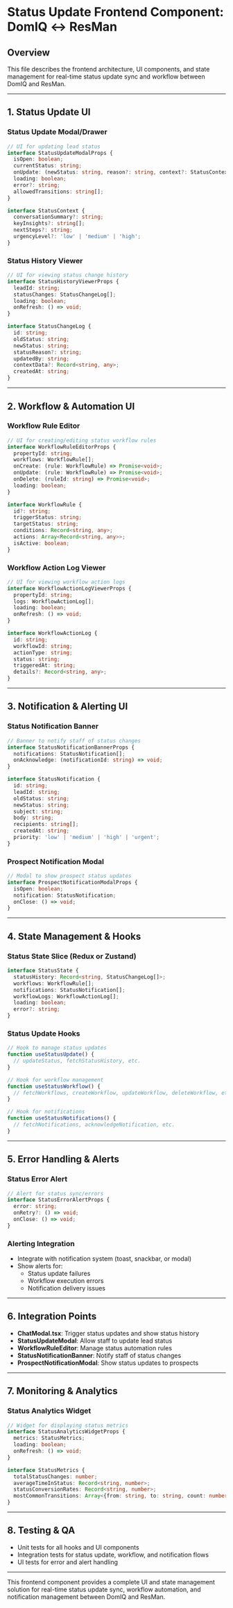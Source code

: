 # Status Update Frontend Component: DomIQ ↔ ResMan

## Overview
This file describes the frontend architecture, UI components, and state management for real-time status update sync and workflow between DomIQ and ResMan.

---

## 1. Status Update UI

### Status Update Modal/Drawer
```typescript
// UI for updating lead status
interface StatusUpdateModalProps {
  isOpen: boolean;
  currentStatus: string;
  onUpdate: (newStatus: string, reason?: string, context?: StatusContext) => Promise<void>;
  loading: boolean;
  error?: string;
  allowedTransitions: string[];
}

interface StatusContext {
  conversationSummary?: string;
  keyInsights?: string[];
  nextSteps?: string;
  urgencyLevel?: 'low' | 'medium' | 'high';
}
```

### Status History Viewer
```typescript
// UI for viewing status change history
interface StatusHistoryViewerProps {
  leadId: string;
  statusChanges: StatusChangeLog[];
  loading: boolean;
  onRefresh: () => void;
}

interface StatusChangeLog {
  id: string;
  oldStatus: string;
  newStatus: string;
  statusReason?: string;
  updatedBy: string;
  contextData?: Record<string, any>;
  createdAt: string;
}
```

---

## 2. Workflow & Automation UI

### Workflow Rule Editor
```typescript
// UI for creating/editing status workflow rules
interface WorkflowRuleEditorProps {
  propertyId: string;
  workflows: WorkflowRule[];
  onCreate: (rule: WorkflowRule) => Promise<void>;
  onUpdate: (rule: WorkflowRule) => Promise<void>;
  onDelete: (ruleId: string) => Promise<void>;
  loading: boolean;
}

interface WorkflowRule {
  id?: string;
  triggerStatus: string;
  targetStatus: string;
  conditions: Record<string, any>;
  actions: Array<Record<string, any>>;
  isActive: boolean;
}
```

### Workflow Action Log Viewer
```typescript
// UI for viewing workflow action logs
interface WorkflowActionLogViewerProps {
  propertyId: string;
  logs: WorkflowActionLog[];
  loading: boolean;
  onRefresh: () => void;
}

interface WorkflowActionLog {
  id: string;
  workflowId: string;
  actionType: string;
  status: string;
  triggeredAt: string;
  details?: Record<string, any>;
}
```

---

## 3. Notification & Alerting UI

### Status Notification Banner
```typescript
// Banner to notify staff of status changes
interface StatusNotificationBannerProps {
  notifications: StatusNotification[];
  onAcknowledge: (notificationId: string) => void;
}

interface StatusNotification {
  id: string;
  leadId: string;
  oldStatus: string;
  newStatus: string;
  subject: string;
  body: string;
  recipients: string[];
  createdAt: string;
  priority: 'low' | 'medium' | 'high' | 'urgent';
}
```

### Prospect Notification Modal
```typescript
// Modal to show prospect status updates
interface ProspectNotificationModalProps {
  isOpen: boolean;
  notification: StatusNotification;
  onClose: () => void;
}
```

---

## 4. State Management & Hooks

### Status State Slice (Redux or Zustand)
```typescript
interface StatusState {
  statusHistory: Record<string, StatusChangeLog[]>;
  workflows: WorkflowRule[];
  notifications: StatusNotification[];
  workflowLogs: WorkflowActionLog[];
  loading: boolean;
  error?: string;
}
```

### Status Update Hooks
```typescript
// Hook to manage status updates
function useStatusUpdate() {
  // updateStatus, fetchStatusHistory, etc.
}

// Hook for workflow management
function useStatusWorkflow() {
  // fetchWorkflows, createWorkflow, updateWorkflow, deleteWorkflow, etc.
}

// Hook for notifications
function useStatusNotifications() {
  // fetchNotifications, acknowledgeNotification, etc.
}
```

---

## 5. Error Handling & Alerts

### Status Error Alert
```typescript
// Alert for status sync/errors
interface StatusErrorAlertProps {
  error: string;
  onRetry?: () => void;
  onClose: () => void;
}
```

### Alerting Integration
- Integrate with notification system (toast, snackbar, or modal)
- Show alerts for:
  - Status update failures
  - Workflow execution errors
  - Notification delivery issues

---

## 6. Integration Points

- **ChatModal.tsx**: Trigger status updates and show status history
- **StatusUpdateModal**: Allow staff to update lead status
- **WorkflowRuleEditor**: Manage status automation rules
- **StatusNotificationBanner**: Notify staff of status changes
- **ProspectNotificationModal**: Show status updates to prospects

---

## 7. Monitoring & Analytics

### Status Analytics Widget
```typescript
// Widget for displaying status metrics
interface StatusAnalyticsWidgetProps {
  metrics: StatusMetrics;
  loading: boolean;
  onRefresh: () => void;
}

interface StatusMetrics {
  totalStatusChanges: number;
  averageTimeInStatus: Record<string, number>;
  statusConversionRates: Record<string, number>;
  mostCommonTransitions: Array<{from: string, to: string, count: number}>;
}
```

---

## 8. Testing & QA

- Unit tests for all hooks and UI components
- Integration tests for status update, workflow, and notification flows
- UI tests for error and alert handling

---

This frontend component provides a complete UI and state management solution for real-time status update sync, workflow automation, and notification management between DomIQ and ResMan. 